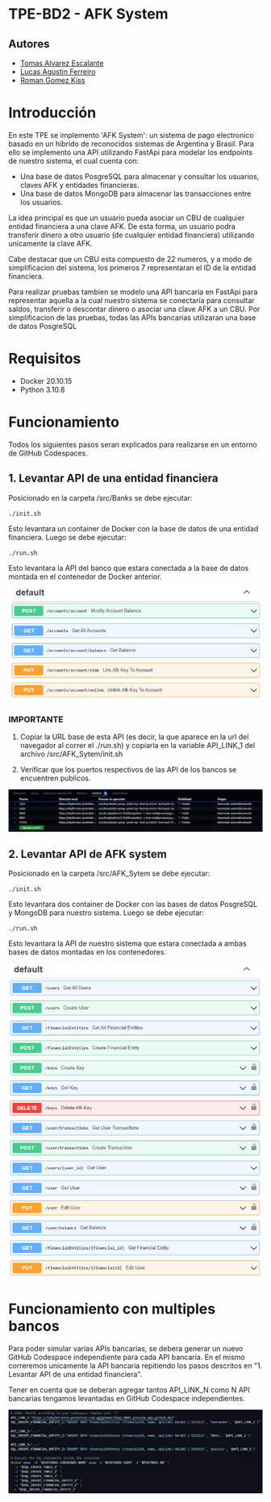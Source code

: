 # TPE-BD2 - AFK System

## Autores
- [Tomas Alvarez Escalante](https://github.com/tomalvarezz)
- [Lucas Agustin Ferreiro](https://github.com/lukyferreiro)
- [Roman Gomez Kiss](https://github.com/rgomezkiss)

# Introducción

En este TPE se implemento 'AFK System': un sistema de pago electronico basado en un híbrido de reconocidos sistemas de Argentina y Brasil.
Para ello se implemento una API utilizando FastApi para modelar los endpoints de nuestro sistema, el cual cuenta con:
- Una base de datos PosgreSQL para almacenar y consultar los usuarios, claves AFK y entidades financieras.
- Una base de datos MongoDB para almacenar las transacciones entre los usuarios.

La idea principal es que un usuario pueda asociar un CBU de cualquier entidad financiera a una clave AFK. De esta forma, un usuario
podra transferir dinero a otro usuario (de cualquier entidad financiera) utilizando unicamente la clave AFK.

Cabe destacar que un CBU esta compuesto de 22 numeros, y a modo de simplificacion del sistema, los primeros 7 representaran el
ID de la entidad financiera.

Para realizar pruebas tambien se modelo una API bancaria en FastApi para representar aquella a la cual nuestro
sistema se conectaría para consultar saldos, transferir o descontar dinero o asociar una clave AFK a un CBU. 
Por simplificacion de las pruebas, todas las APIs bancarias utilizaran una base de datos PosgreSQL

# Requisitos

- Docker 20.10.15
- Python 3.10.8

# Funcionamiento

Todos los siguientes pasos seran explicados para realizarse en un entorno de GitHub Codespaces.

## 1. Levantar API de una entidad financiera

Posicionado en la carpeta /src/Banks se debe ejecutar:

```shell
./init.sh
```

Esto levantara un container de Docker con la base de datos de una entidad financiera.
Luego se debe ejecutar: 

```shell
./run.sh
```

Esto levantara la API del banco que estara conectada a la base de datos montada en el contenedor de Docker anterior.

![Documentación en Swagger de la API del banco](./images/api_banks.png)

### IMPORTANTE
1. Copiar la URL base de esta API (es decir, la que aparece en la url del navegador al correr el ./run.sh) y
copiarla en la variable API_LINK_1 del archivo /src/AFK_Sytem/init.sh

2. Verificar que los puertos respectivos de las API de los bancos se encuentren publicos.

![Visualización de los puertos publicos](./images/ports.png)

## 2. Levantar API de AFK system

Posicionado en la carpeta /src/AFK_Sytem se debe ejecutar:

```shell
./init.sh
```

Esto levantara dos container de Docker con las bases de datos PosgreSQL y MongoDB para nuestro sistema.
Luego se debe ejecutar: 

```shell
./run.sh
```
Esto levantara la API de nuestro sistema que estara conectada a ambas bases de datos montadas en los contenedores.

![Documentación en Swagger de la API del AFK system](./images/api_afk_system.png)

# Funcionamiento con multiples bancos

Para poder simular varias APIs bancarias, se debera generar un nuevo GitHub Codespace independiente para cada API bancaria.
En el mismo correremos unicamente la API bancaria repitiendo los pasos descritos en "1. Levantar API de una entidad financiera".

Tener en cuenta que se deberan agregar tantos API_LINK_N como N API bancarias tengamos levantadas en GitHub Codespace independientes.

![Explicación de como inicializar los API Links](./images/api_links.png)